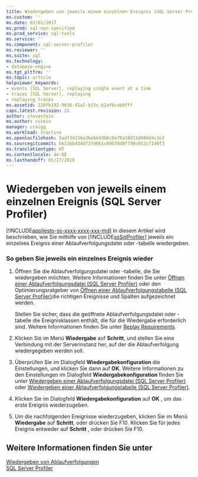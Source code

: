 ```yaml
---
title: Wiedergeben von jeweils einem einzelnen Ereignis (SQL Server Profiler) | Microsoft-Dokumentation
ms.custom: ''
ms.date: 03/01/2017
ms.prod: sql-non-specified
ms.prod_service: sql-tools
ms.service: ''
ms.component: sql-server-profiler
ms.reviewer: ''
ms.suite: sql
ms.technology:
- database-engine
ms.tgt_pltfrm: ''
ms.topic: article
helpviewer_keywords:
- events [SQL Server], replaying single event at a time
- traces [SQL Server], replaying
- replaying traces
ms.assetid: 220fb192-9636-41a2-b15c-62af6cab8fff
caps.latest.revision: 21
author: stevestein
ms.author: sstein
manager: craigg
ms.workload: Inactive
ms.openlocfilehash: 5adf34336a36eb64368c0a70a58813d886b9c3e3
ms.sourcegitcommit: b6116b434d737d661c09b78d0f798c652cf149f3
ms.translationtype: HT
ms.contentlocale: de-DE
ms.lasthandoff: 01/17/2018
---
```

# <a name="replay-a-single-event-at-a-time-sql-server-profiler"></a>Wiedergeben von jeweils einem einzelnen Ereignis (SQL Server Profiler)
[!INCLUDE[appliesto-ss-xxxx-xxxx-xxx-md](../../includes/appliesto-ss-xxxx-xxxx-xxx-md.md)] In diesem Artikel wird beschrieben, wie Sie mithilfe von [!INCLUDE[ssSqlProfiler](../../includes/sssqlprofiler-md.md)] jeweils ein einzelnes Ereignis einer Ablaufverfolgungsdatei oder -tabelle wiedergeben.  
  
### <a name="to-replay-a-single-event-at-a-time"></a>So geben Sie jeweils ein einzelnes Ereignis wieder  
  
1.  Öffnen Sie die Ablaufverfolgungsdatei oder -tabelle, die Sie wiedergeben möchten. Weitere Informationen finden Sie unter [Öffnen einer Ablaufverfolgungsdatei &#40;SQL Server Profiler&#41;](../../tools/sql-server-profiler/open-a-trace-file-sql-server-profiler.md) oder den Optimierungsratgeber von [Öffnen einer Ablaufverfolgungstabelle &#40;SQL Server Profiler&#41;](../../tools/sql-server-profiler/open-a-trace-table-sql-server-profiler.md)die richtigen Ereignisse und Spalten aufgezeichnet werden.  
  
     Stellen Sie sicher, dass die geöffnete Ablaufverfolgungsdatei oder -tabelle die Ereignisklassen enthält, die für die Wiedergabe erforderlich sind. Weitere Informationen finden Sie unter [Replay Requirements](../../tools/sql-server-profiler/replay-requirements.md).  
  
2.  Klicken Sie im Menü **Wiedergabe** auf **Schritt**, und stellen Sie eine Verbindung mit der Serverinstanz her, auf der die Ablaufverfolgung wiedergegeben werden soll.  
  
3.  Überprüfen Sie im Dialogfeld **Wiedergabekonfiguration** die Einstellungen, und klicken Sie dann auf **OK**. Weitere Informationen zu den Einstellungen im Dialogfeld **Wiedergabekonfiguration** finden Sie unter [Wiedergeben einer Ablaufverfolgungsdatei &#40;SQL Server Profiler&#41;](../../tools/sql-server-profiler/replay-a-trace-file-sql-server-profiler.md) oder [Wiedergeben einer Ablaufverfolgungstabelle &#40;SQL Server Profiler&#41;](../../tools/sql-server-profiler/replay-a-trace-table-sql-server-profiler.md).  
  
4.  Klicken Sie im Dialogfeld **Wiedergabekonfiguration** auf **OK** , um das erste Ereignis wiederzugeben.  
  
5.  Um die nachfolgenden Ereignisse wiederzugeben, klicken Sie im Menü **Wiedergabe** auf **Schritt**, oder drücken Sie F10. Klicken Sie für jedes Ereignis entweder auf **Schritt** , oder drücken Sie F10.  
  
## <a name="see-also"></a>Weitere Informationen finden Sie unter  
 [Wiedergeben von Ablaufverfolgungen](../../tools/sql-server-profiler/replay-traces.md)   
 [SQL Server Profiler](../../tools/sql-server-profiler/sql-server-profiler.md)  
  
  
